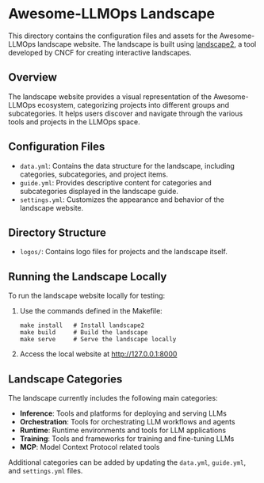 # Awesome-LLMOps Landscape

This directory contains the configuration files and assets for the Awesome-LLMOps landscape website. The landscape is built using [landscape2](https://github.com/cncf/landscape2), a tool developed by CNCF for creating interactive landscapes.

## Overview

The landscape website provides a visual representation of the Awesome-LLMOps ecosystem, categorizing projects into different groups and subcategories. It helps users discover and navigate through the various tools and projects in the LLMOps space.

## Configuration Files

- `data.yml`: Contains the data structure for the landscape, including categories, subcategories, and project items.
- `guide.yml`: Provides descriptive content for categories and subcategories displayed in the landscape guide.
- `settings.yml`: Customizes the appearance and behavior of the landscape website.

## Directory Structure

- `logos/`: Contains logo files for projects and the landscape itself.

## Running the Landscape Locally

To run the landscape website locally for testing:

1. Use the commands defined in the Makefile:
   ```
   make install   # Install landscape2
   make build     # Build the landscape
   make serve     # Serve the landscape locally
   ```

2. Access the local website at http://127.0.0.1:8000

## Landscape Categories

The landscape currently includes the following main categories:

- **Inference**: Tools and platforms for deploying and serving LLMs
- **Orchestration**: Tools for orchestrating LLM workflows and agents
- **Runtime**: Runtime environments and tools for LLM applications
- **Training**: Tools and frameworks for training and fine-tuning LLMs
- **MCP**: Model Context Protocol related tools

Additional categories can be added by updating the `data.yml`, `guide.yml`, and `settings.yml` files.
